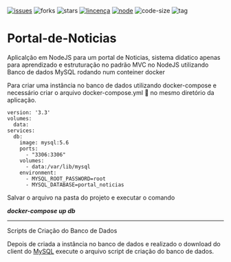 [![issues](https://img.shields.io/github/issues/luizcsbh/Portal_de_Noticias)](https://github.com/luizcsbh/Portal_de_noticias/issues)
![forks](https://img.shields.io/github/forks/luizcsbh/Portal_de_Noticias)
![stars](https://img.shields.io/github/stars/luizcsbh/Portal_de_Noticias)
[![lincença](https://img.shields.io/github/license/luizcsbh/Portal_de_Noticias)](https://github.com/luizcsbh/Portal_de_noticias/blob/master/LICENSE)
[![node](https://img.shields.io/node/v/mongoose)]()
![code-size](https://img.shields.io/github/languages/code-size/luizcsbh/Portal_de_Noticias)
![tag](https://img.shields.io/github/v/tag/luizcsbh/Portal_de_Noticias)

# Portal-de-Noticias
Aplicalção em NodeJS para um portal de Noticias, sistema didatico apenas para aprendizado e estruturação no padrão MVC no NodeJS utilizando Banco de dados MySQL rodando num conteiner docker

Para criar uma instância no banco de dados utilizando docker-compose e necessário criar o arquivo docker-compose.yml :whale: no mesmo diretório da aplicação.

```doccker
version: '3.3'
volumes:
  data:
services:
  db:
    image: mysql:5.6
    ports:
      - "3306:3306"
    volumes:
      - data:/var/lib/mysql
    environment:
      - MYSQL_ROOT_PASSWORD=root
      - MYSQL_DATABASE=portal_noticias 
```

Salvar o arquivo na pasta do projeto e executar o comando 

***docker-compose up db***

------

Scripts de Criação do Banco de Dados

Depois de criada a instância no banco de dados e realizado o download do client do [MySQL](https://dev.mysql.com/downloads/workbench) execute o arquivo script de criação do banco de dados. 
